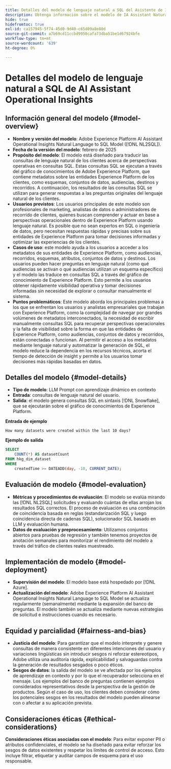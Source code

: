 ```yaml
---
title: Detalles del modelo de lenguaje natural a SQL del Asistente de IA
description: Obtenga información sobre el modelo de IA Assistant Natural Language to SQL AI.
hide: true
hidefromtoc: true
exl-id: ca157945-5f74-45d0-9d40-c65d09a8e80d
source-git-commit: a7b69cd11ccbd9950cafa73dba51be1d67924bfe
workflow-type: tm+mt
source-wordcount: '639'
ht-degree: 0%

---
```


# Detalles del modelo de lenguaje natural a SQL de AI Assistant Operational Insights

## Información general del modelo {#model-overview}

* **Nombre y versión del modelo**: Adobe Experience Platform AI Assistant Operational Insights Natural Language to SQL Model ([!DNL NL2SQL]).
* **Fecha de la versión del modelo**: febrero de 2025
* **Propósito del modelo**: El modelo está diseñado para traducir las consultas de lenguaje natural de los clientes acerca de perspectivas operativas en consultas SQL. Estas consultas SQL se ejecutan a través del gráfico de conocimientos de Adobe Experience Platform, que contiene metadatos sobre las entidades Experience Platform de los clientes, como esquemas, conjuntos de datos, audiencias, destinos y recorridos. A continuación, los resultados de las consultas SQL se utilizan para generar respuestas a las preguntas originales del lenguaje natural de los clientes.
* **Usuarios previstos**: Los usuarios principales de este modelo son profesionales de marketing, analistas de datos o administradores de recorrido de clientes, quienes buscan comprender y actuar en base a perspectivas operacionales dentro de Experience Platform usando lenguaje natural. Es posible que no sean expertos en SQL o ingeniería de datos, pero necesitan respuestas rápidas y precisas sobre sus entidades de Experience Platform para tomar decisiones informadas y optimizar las experiencias de los clientes.
* **Casos de uso**: este modelo ayuda a los usuarios a acceder a los metadatos de sus entidades de Experience Platform, como audiencias, recorridos, esquemas, atributos, conjuntos de datos y destinos. Los usuarios pueden hacer preguntas en lenguaje natural (como qué audiencias se activan o qué audiencias utilizan un esquema específico) y el modelo las traduce en consultas SQL a través del gráfico de conocimiento de Experience Platform. Esto permite a los usuarios obtener rápidamente visibilidad operativa y tomar decisiones informadas sin necesidad de explorar o consultar manualmente el sistema.
* **Puntos problemáticos**: Este modelo aborda los principales problemas a los que se enfrentan los usuarios y analistas empresariales que trabajan con Experience Platform, como la complejidad de navegar por grandes volúmenes de metadatos interconectados, la necesidad de escribir manualmente consultas SQL para recuperar perspectivas operacionales y la falta de visibilidad sobre la forma en que las entidades de Experience Platform, como audiencias, conjuntos de datos y recorridos, están conectadas o funcionan. Al permitir el acceso a los metadatos mediante lenguaje natural y automatizar la generación de SQL, el modelo reduce la dependencia en los recursos técnicos, acorta el tiempo de detección de insight y permite a los usuarios tomar decisiones más rápidas basadas en datos.

## Detalles del modelo {#model-details}

* **Tipo de modelo**: LLM Prompt con aprendizaje dinámico en contexto
* **Entrada**: consultas de lenguaje natural del usuario.
* **Salida**: el modelo genera consultas SQL en sintaxis [!DNL Snowflake], que se ejecutarán sobre el gráfico de conocimientos de Experience Platform.

**Entrada de ejemplo**

```console
How many datasets were created within the last 10 days?
```

**Ejemplo de salida**

```SQL
SELECT
    COUNT(*) AS datasetCount 
FROM hkg_dim_dataset 
WHERE
    createdTime >= DATEADD(day, -10, CURRENT_DATE);
```

## Evaluación de modelo {#model-evaluation}

* **Métricas y procedimientos de evaluación**: El modelo se evalúa mirando las [!DNL NL2SQL] solicitudes y evaluando cuántas de ellas arrojan los resultados SQL correctos. El proceso de evaluación es una combinación de coincidencia basada en reglas (estandarización SQL y luego coincidencia directa de cadenas SQL), solucionador SQL basado en LLM y evaluación humana.
* **Datos de evaluación y preprocesamiento**: Utilizamos conjuntos abiertos para pruebas de regresión y también tenemos proyectos de anotación semanales para monitorizar el rendimiento del modelo a través del tráfico de clientes reales muestreado.

## Implementación de modelo {#model-deployment}

* **Supervisión del modelo**: El modelo base está hospedado por [!DNL Azure].
* **Actualización del modelo**: Adobe Experience Platform AI Assistant Operational Insights Natural Language to SQL Model se actualiza regularmente (semanalmente) mediante la expansión del banco de preguntas. El modelo también se actualiza mediante nuevas estrategias de solicitud e instrucciones cuando es necesario.

## Equidad y parcialidad {#fairness-and-bias}

* **Justicia del modelo**: Para garantizar que el modelo interprete y genere consultas de manera consistente en diferentes intenciones del usuario y variaciones lingüísticas sin introducir sesgos ni reforzar estereotipos, Adobe utiliza una auditoría rápida, explicabilidad y salvaguardas contra la generación de resultados sesgados o poco éticos.
* **Sesgos de datos**: la salida del modelo se ve afectada por los ejemplos de aprendizaje en contexto y por lo que el recuperador selecciona en el mensaje. Los ejemplos del banco de preguntas contienen ejemplos considerados representativos desde la perspectiva de la gestión de productos. Según el caso de uso, los clientes deben considerar cómo los potenciales sesgos en los resultados del modelo pueden alinearse con o afectar a su aplicación prevista.

## Consideraciones éticas {#ethical-considerations}

**Consideraciones éticas asociadas con el modelo**: Para evitar exponer PII o atributos confidenciales, el modelo se ha diseñado para evitar reforzar los sesgos de datos existentes y respetar los límites de control de acceso. Esto incluye filtrar, etiquetar y auditar campos de esquema para el uso responsable.
